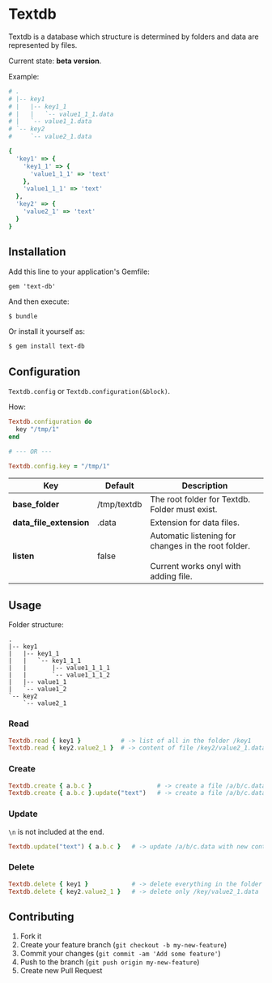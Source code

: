 # Textdb

Textdb is a database which structure is determined by folders and data are represented by files.

Current state: **beta version**.

Example:
```ruby
# .
# |-- key1
# |   |-- key1_1
# |   |   `-- value1_1_1.data
# |   `-- value1_1.data
# `-- key2
#     `-- value2_1.data

{
  'key1' => {
    'key1_1' => { 
      'value1_1_1' => 'text'
    },
    'value1_1_1' => 'text'
  },
  'key2' => {
    'value2_1' => 'text'
  }
}

```

## Installation

Add this line to your application's Gemfile:

```
gem 'text-db'
```

And then execute:

```bash
$ bundle
```

Or install it yourself as:

```bash
$ gem install text-db
```

## Configuration

`Textdb.config` or `Textdb.configuration(&block)`.

How:
```ruby
Textdb.configuration do
  key "/tmp/1"
end

# --- OR ---

Textdb.config.key = "/tmp/1"
```

<table>
  <thead>
    <tr>
      <th>Key</th>
      <th>Default</th>
      <th>Description</th>
    </tr>
  </thead>

  <tbody>
    <tr>
      <td><b>base_folder</b></td>
      <td>/tmp/textdb</td>
      <td>The root folder for Textdb. Folder must exist.</td>
    </tr>
    <tr>
      <td><b>data_file_extension</b></td>
      <td>.data</td>
      <td>Extension for data files.</td>
    </tr>
    <tr>
      <td><b>listen</b></td>
      <td>false</td>
      <td>
        Automatic listening for changes in the root folder.<br>
        <br>
        Current works onyl with adding file.
      </td>
    </tr>
  </tbody>
</table>

## Usage

Folder structure:
```
.
|-- key1
|   |-- key1_1
|   |   `-- key1_1_1
|   |       |-- value1_1_1_1
|   |       `-- value1_1_1_2
|   |-- value1_1
|   `-- value1_2
`-- key2
    `-- value2_1
```

### Read

```ruby
Textdb.read { key1 }           # -> list of all in the folder /key1
Textdb.read { key2.value2_1 }  # -> content of file /key2/value2_1.data
```

### Create

```ruby
Textdb.create { a.b.c }                  # -> create a file /a/b/c.data
Textdb.create { a.b.c }.update("text")   # -> create a file /a/b/c.data with content "text"
```

### Update

`\n` is not included at the end.

```ruby
Textdb.update("text") { a.b.c }   # -> update /a/b/c.data with new content
```

### Delete

```ruby
Textdb.delete { key1 }            # -> delete everything in the folder /key1
Textdb.delete { key2.value2_1 }   # -> delete only /key/value2_1.data
```

## Contributing

1. Fork it
2. Create your feature branch (`git checkout -b my-new-feature`)
3. Commit your changes (`git commit -am 'Add some feature'`)
4. Push to the branch (`git push origin my-new-feature`)
5. Create new Pull Request
